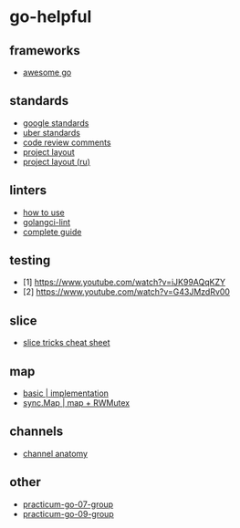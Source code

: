 # go-helpful

## frameworks

* [awesome go](https://github.com/avelino/awesome-go)

## standards

* [google standards](https://google.github.io/styleguide/go/)
* [uber standards](https://github.com/uber-go/guide/blob/master/style.md)
* [code review comments](https://github.com/golang/go/wiki/CodeReviewComments)
* [project layout](https://github.com/golang-standards/project-layout)
* [project layout (ru)](https://github.com/golang-standards/project-layout/blob/master/README_ru.md)

## linters

* [how to use](https://habr.com/ru/post/457970/)
* [golangci-lint](https://golangci-lint.run/)
* [complete guide](https://freshman.tech/linting-golang/)

## testing

* [1] https://www.youtube.com/watch?v=iJK99AQqKZY
* [2] https://www.youtube.com/watch?v=G43JMzdRv00

## slice

* [slice tricks cheat sheet](https://ueokande.github.io/go-slice-tricks/)

## map

* [basic | implementation](https://habr.com/ru/post/457728/)
* [sync.Map | map + RWMutex](https://habr.com/ru/post/338718/)

## channels

* [channel anatomy](https://habr.com/ru/post/490336/)

## other

* [practicum-go-07-group](https://disk.yandex.ru/d/a7nrL0qmeZeEuw)
* [practicum-go-09-group](https://disk.yandex.ru/d/-ixPKp0O5Cfi2w)

